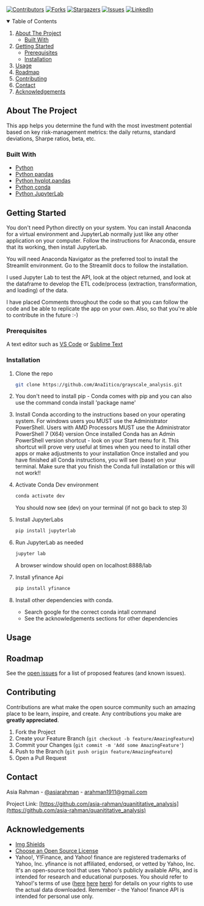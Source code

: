 
<!-- Find and Replace All [repo_name] -->
<!-- Replace [product-screenshot] [product-url] -->
<!-- Other Badgets https://naereen.github.io/badges/ -->
[![Contributors][contributors-shield]][contributors-url]
[![Forks][forks-shield]][forks-url]
[![Stargazers][stars-shield]][stars-url]
[![Issues][issues-shield]][issues-url]
[![LinkedIn][linkedin-shield]][linkedin-url]
<!-- [![License][license-shield]][license-url] -->


<!-- TABLE OF CONTENTS -->
<details open="open">
  <summary>Table of Contents</summary>
  <ol>
    <li>
      <a href="#about-the-project">About The Project</a>
      <ul>
        <li><a href="#built-with">Built With</a></li>
      </ul>
    </li>
    <li>
      <a href="#getting-started">Getting Started</a>
      <ul>
        <li><a href="#prerequisites">Prerequisites</a></li>
        <li><a href="#installation">Installation</a></li>
      </ul>
    </li>
    <li><a href="#usage">Usage</a></li>
    <li><a href="#roadmap">Roadmap</a></li>
    <li><a href="#contributing">Contributing</a></li>
	<!-- <li><a href="#license">License</a></li> -->
    <li><a href="#contact">Contact</a></li>
    <li><a href="#acknowledgements">Acknowledgements</a></li>
  </ol>
</details>

<!-- ABOUT THE PROJECT -->
## About The Project

This app helps you determine the fund with the most investment potential based on key risk-management metrics: the daily returns, standard deviations, Sharpe ratios, beta, etc.

### Built With

<!-- This section should list any major frameworks that you built your project using. Leave any add-ons/plugins for the acknowledgements section. Here are a few examples. -->

* [Python](https://www.python.org/)
* [Python pandas](https://pandas.pydata.org/)
* [Python hvplot.pandas](https://hvplot.holoviz.org/index.html)
* [Python conda](https://docs.conda.io/projects/conda/en/latest/user-guide/install/index.html)
* [Python JupyterLab](https://jupyter.org/)

<!-- GETTING STARTED -->
## Getting Started

<!-- This is an example of how you may give instructions on setting up your project locally. To get a local copy up and running follow these simple example steps. -->
You don't need Python directly on your system. You can install Anaconda for a virtual environment and JupyterLab normally just like any other application on your computer. Follow the instructions for Anaconda, ensure that its working, then install JupyterLab.

You will need Anaconda Navigator as the preferred tool to install the Streamlit environment.  Go to the Streamlit docs to follow the installation.

I used Jupyter Lab to test the API, look at the object returned, and look at the dataframe to develop the ETL code/process (extraction, transformation, and loading) of the data.

I have placed Comments throughout the code so that you can follow the code and be able to replicate the app on your own. Also, so that you're able to contribute in the future :-)

### Prerequisites

<!-- This is an example of how to list things you need to use the software and how to install them. -->
A text editor such as [VS Code](https://code.visualstudio.com/) or [Sublime Text](https://www.sublimetext.com/)

### Installation

1. Clone the repo
   ```sh
   git clone https://github.com/AnaIitico/grayscale_analysis.git
   ```
   
2. You don't need to install pip - Conda comes with pip and you can also use the command
    conda install 'package name'

3. Install Conda according to the instructions based on your operating system.
    For windows users you MUST use the Administrator PowerShell. Users with AMD Processors MUST use the Administrator PowerShell 7 (X64) version
    Once installed Conda has an Admin PowerShell version shortcut - look on your Start menu for it.
    This shortcut will prove very useful at times when you need to install other apps or make adjustments to your installation
    Once installed and you have finished all Conda instructions, you will see (base) on your terminal.  Make sure that you finish the Conda full installation or this will not work!!

4. Activate Conda Dev environment
   ```sh
   conda activate dev
   ```
    You should now see (dev) on your terminal (if not go back to step 3)

5. Install JupyterLabs
   ```sh
   pip install jupyterlab
   ```

6. Run JupyterLab as needed
   ```sh
   jupyter lab
   ```
    A browser window should open on localhost:8888/lab

7. Install yfinance Api
   ```sh
   pip install yfinance
   ```

8. Install other dependencies with conda.
    - Search google for the correct conda intall command
    - See the acknowledgements sections for other dependencies


<!-- USAGE EXAMPLES -->
## Usage

<!-- Use this space to show useful examples of how a project can be used. Additional screenshots, code examples and demos work well in this space. You may also link to more resources. -->

<!-- ROADMAP -->
## Roadmap

See the [open issues](https://github.com/asia-rahman/quanititative_analysis/issues) for a list of proposed features (and known issues).

<!-- CONTRIBUTING -->
## Contributing

Contributions are what make the open source community such an amazing place to be learn, inspire, and create. Any contributions you make are **greatly appreciated**.

1. Fork the Project
2. Create your Feature Branch (`git checkout -b feature/AmazingFeature`)
3. Commit your Changes (`git commit -m 'Add some AmazingFeature'`)
4. Push to the Branch (`git push origin feature/AmazingFeature`)
5. Open a Pull Request

<!-- LICENSE -->
<!-- ## License

Distributed under the MIT License. See `LICENSE` for more information.
 -->

<!-- CONTACT -->
## Contact

Asia Rahman - [@asiarahman][linkedin-url] - arahman1911@gmail.com

Project Link: [https://github.com/asia-rahman/quanititative_analysis](https://github.com/asia-rahman/quanititative_analysis)

<!-- ACKNOWLEDGEMENTS -->
## Acknowledgements

* [Img Shields](https://shields.io)
* [Choose an Open Source License](https://choosealicense.com)
* Yahoo!, Y!Finance, and Yahoo! finance are registered trademarks of Yahoo, Inc.
yfinance is not affiliated, endorsed, or vetted by Yahoo, Inc. It's an open-source tool that uses Yahoo's publicly available APIs, and is intended for research and educational purposes. You should refer to Yahoo!'s terms of use ([here](https://legal.yahoo.com/us/en/yahoo/terms/otos/index.html) [here](https://policies.yahoo.com/us/en/yahoo/terms/product-atos/apiforydn/index.htm) [here](https://policies.yahoo.com/us/en/yahoo/terms/index.htm)) for details on your rights to use the actual data downloaded. Remember - the Yahoo! finance API is intended for personal use only.

<!-- MARKDOWN LINKS & IMAGES -->
<!-- https://www.markdownguide.org/basic-syntax/#reference-style-links -->
[contributors-shield]: https://img.shields.io/github/contributors/asia-rahman/quanititative_analysis.svg?style=for-the-badge
[contributors-url]: https://github.com/asia-rahman/quanititative_analysis/graphs/contributors
[forks-shield]: https://img.shields.io/github/forks/asia-rahman/quanititative_analysis.svg?style=for-the-badge
[forks-url]: https://github.com/asia-rahman/quanititative_analysis/network/members
[stars-shield]: https://img.shields.io/github/stars/asia-rahman/quanititative_analysis.svg?style=for-the-badge
[stars-url]: https://github.com/asia-rahman/quanititative_analysis/stargazers
[issues-shield]: https://img.shields.io/github/issues/asia-rahman/quanititative_analysis/network/members?style=for-the-badge
[issues-url]: https://github.com/asia-rahman/quanititative_analysis/issues
<!-- [license-shield]: 
[license-url]:  -->
[linkedin-shield]: https://img.shields.io/badge/-LinkedIn-black.svg?style=for-the-badge&logo=linkedin&colorB=555
[linkedin-url]: https://www.linkedin.com/in/asiarahman